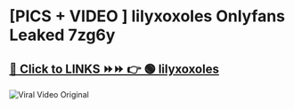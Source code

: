 
 # [PICS + VIDEO ] lilyxoxoles Onlyfans Leaked 7zg6y

## <h2><a href="https://clipsfans.com/lilyxoxoles&ref=git">🔗 Click to LINKS ⏩⏩ 👉 🟢 lilyxoxoles </a></h2>

<a href="https://clipsfans.com/lilyxoxoles&ref=git" rel="nofollow" data-target="animated-image.originalLink"><img src="https://i.ibb.co.com/xMMVF88/686577567.gif" alt="Viral Video Original" style="max-width: 100%; display: inline-block;" data-target="animated-image.originalImage"></a>

